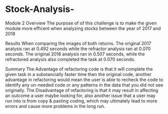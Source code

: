 # Stock-Analysis-
Module 2
Overview
The purpose of of this challenge is to make the given module more efficent when analyzing stocks between the year of 2017 and 2018

Results
When comparing the images of both returns. The original 2017 analysis ran at 0.492 seconds while the refractor analysis ran at 0.070 seconds. The original 2018 analysis ran in 0.507 seconds, while the refractored analysis also completed the task at 0.070 seconds. 

Summary
The Advantage of refactoring code is that it will complete the given task in a substancially faster time then the original code, another advantage in refactoring would mean the user is able to recheck the code to identify any un-needed code or any patterns in the data that you did not see originally. 
The Disadvantage of refactoring is that it may result in affecting an outcome a user maybe looking for, also another issue that a user may run into is from copy & pasting coding, which may ultimately lead to more errors and cause more problems in the long run.  

